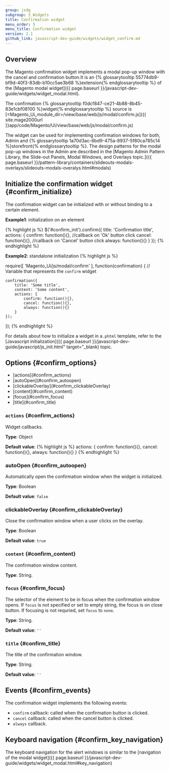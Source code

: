 ```yaml
---
group: jsdg
subgroup: 3_Widgets
title: Confirmation widget
menu_order: 5
menu_title: Confirmation widget
version: 2.1
github_link: javascript-dev-guide/widgets/widget_confirm.md
---
```


## Overview

The Magento confirmation widget implements a modal pop-up window with the cancel and confirmation button.It is an {% glossarytooltip 55774db9-bf9d-40f3-83db-b10cc5ae3b68 %}extension{% endglossarytooltip %} of the [Magento modal widget]({{ page.baseurl }}/javascript-dev-guide/widgets/widget_modal.html).

The confirmation {% glossarytooltip f0dcf847-ce21-4b88-8b45-83e1cbf08100 %}widget{% endglossarytooltip %} source is [&lt;Magento_Ui_module_dir&gt;/view/base/web/js/modal/confirm.js]({{ site.mage2000url }}app/code/Magento/Ui/view/base/web/js/modal/confirm.js)

The widget can be used for implementing confirmation windows for both, Admin and {% glossarytooltip 1a70d3ac-6bd9-475a-8937-5f80ca785c14 %}storefront{% endglossarytooltip %}. The design patterns for the modal pop-up windows in the Admin are described in the [Magento Admin Pattern Library, the Slide-out Panels, Modal Windows, and Overlays topic.]({{ page.baseurl }}/pattern-library/containers/slideouts-modals-overlays/slideouts-modals-overalys.html#modals)

## Initialize the confirmation widget {#confirm_initialize}

The confirmation widget can be initialized with or without binding to a certain element.

**Example1**: initialization on an element

{% highlight js %}
$('#confirm_init').confirm({
    title: 'Confirmation title',
    actions: {
        confirm: function(){}, //callback on 'Ok' button click
        cancel: function(){}, //callback on 'Cancel' button click
        always: function(){}
    }
});
{% endhighlight %}

**Example2**: standalone initialization
{% highlight js %}

require([
    'Magento_Ui/js/modal/confirm'
], function(confirmation) { // Variable that represents the `confirm` widget

    confirmation({
        title: 'Some title',
        content: 'Some content',
        actions: {
            confirm: function(){},
            cancel: function(){},
            always: function(){}
        }
    });

});
{% endhighlight %}


For details about how to initialize a widget in a`.phtml` template, refer to the [Javascript initialization]({{ page.baseurl }}/javascript-dev-guide/javascript/js_init.html" target="_blank) topic.

## Options {#confirm_options}

<ul>
<li>[actions](#confirm_actions)</li>
<li>[autoOpen](#confirm_autoopen)</li>
<li>[clickableOverlay](#confirm_clickableOverlay)</li>
<li>[content](#confirm_content)</li>
<li>[focus](#confirm_focus)</li>
<li>[title](#confirm_title)</li>
</ul>

### <code>actions</code> {#confirm_actions}
Widget callbacks.

**Type**: Object

**Default value**:
{% highlight js %}
actions: {
    confirm: function(){},
    cancel: function(){},
    always: function(){}
}
{% endhighlight %}

### autoOpen {#confirm_autoopen}
Automatically open the confirmation window when the widget is initialized.

**Type**: Boolean

**Default value**: `false`

### clickableOverlay {#confirm_clickableOverlay}
Close the confirmation window when a user clicks on the overlay.

**Type**: Boolean

**Default value**: `true`


### <code>content</code> {#confirm_content}

The confirmation window content.

**Type**: String.

### <code>focus</code> {#confirm_focus}
The selector of the element to be in focus when the confirmation window opens.
If `focus` is not specified or set to empty string, the focus is on close button. If focusing is not requried, set `focus` to `none`.

**Type**: String.

**Default value**: `''`

### <code>title</code> {#confirm_title}
The title of the confirmation window.


**Type**: String.

**Default value**: `''`


## Events {#confirm_events}

The confirmation widget implements the following events:

- `confirm` callback: called when the confirmation button is clicked.
- `cancel` callback: called when the cancel button is clicked.
- `always` callback.

## Keyboard navigation {#confirm_key_navigation}
The keyboard navigation for the alert windows is similar to the [navigation of the modal widget]({{ page.baseurl }}/javascript-dev-guide/widgets/widget_modal.html#key_navigation)
